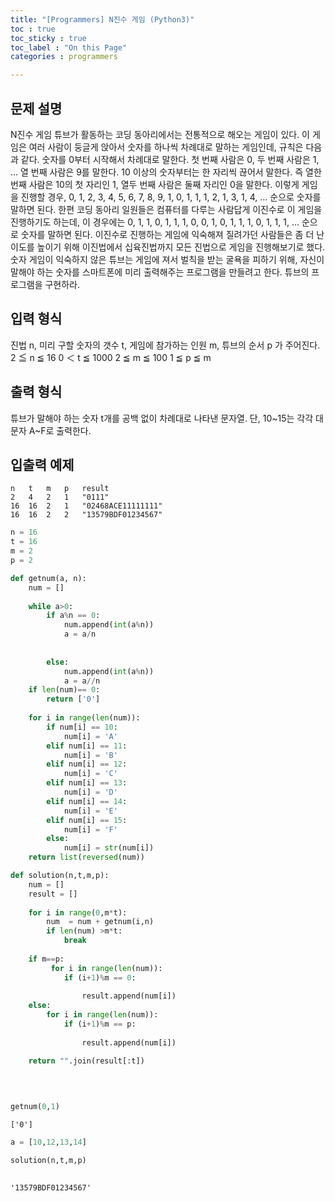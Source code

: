 ```yaml
---
title: "[Programmers] N진수 게임 (Python3)"
toc : true
toc_sticky : true
toc_label : "On this Page"
categories : programmers

---
```

## 문제 설명
N진수 게임
튜브가 활동하는 코딩 동아리에서는 전통적으로 해오는 게임이 있다. 이 게임은 여러 사람이 둥글게 앉아서 숫자를 하나씩 차례대로 말하는 게임인데, 규칙은 다음과 같다.
숫자를 0부터 시작해서 차례대로 말한다. 첫 번째 사람은 0, 두 번째 사람은 1, … 열 번째 사람은 9를 말한다.
10 이상의 숫자부터는 한 자리씩 끊어서 말한다. 즉 열한 번째 사람은 10의 첫 자리인 1, 열두 번째 사람은 둘째 자리인 0을 말한다.
이렇게 게임을 진행할 경우,
0, 1, 2, 3, 4, 5, 6, 7, 8, 9, 1, 0, 1, 1, 1, 2, 1, 3, 1, 4, …
순으로 숫자를 말하면 된다.
한편 코딩 동아리 일원들은 컴퓨터를 다루는 사람답게 이진수로 이 게임을 진행하기도 하는데, 이 경우에는
0, 1, 1, 0, 1, 1, 1, 0, 0, 1, 0, 1, 1, 1, 0, 1, 1, 1, …
순으로 숫자를 말하면 된다.
이진수로 진행하는 게임에 익숙해져 질려가던 사람들은 좀 더 난이도를 높이기 위해 이진법에서 십육진법까지 모든 진법으로 게임을 진행해보기로 했다. 숫자 게임이 익숙하지 않은 튜브는 게임에 져서 벌칙을 받는 굴욕을 피하기 위해, 자신이 말해야 하는 숫자를 스마트폰에 미리 출력해주는 프로그램을 만들려고 한다. 튜브의 프로그램을 구현하라.

## 입력 형식
진법 n, 미리 구할 숫자의 갯수 t, 게임에 참가하는 인원 m, 튜브의 순서 p 가 주어진다.
2 ≦ n ≦ 16
0 ＜ t ≦ 1000
2 ≦ m ≦ 100
1 ≦ p ≦ m

## 출력 형식
튜브가 말해야 하는 숫자 t개를 공백 없이 차례대로 나타낸 문자열. 단, 10~15는 각각 대문자 A~F로 출력한다.

## 입출력 예제
```
n	t	m	p	result
2	4	2	1	"0111"
16	16	2	1	"02468ACE11111111"
16	16	2	2	"13579BDF01234567"
```



```python
n = 16
t = 16
m = 2
p = 2
```


```python
def getnum(a, n):
    num = []
    
    while a>0:
        if a%n == 0:
            num.append(int(a%n))
            a = a/n
                        
         
        else:
            num.append(int(a%n))
            a = a//n
    if len(num)== 0:
        return ['0']
            
    for i in range(len(num)):
        if num[i] == 10:
            num[i] = 'A'
        elif num[i] == 11:
            num[i] = 'B'
        elif num[i] == 12:
            num[i] = 'C'
        elif num[i] == 13:
            num[i] = 'D'
        elif num[i] == 14:
            num[i] = 'E'
        elif num[i] == 15:
            num[i] = 'F'
        else:
            num[i] = str(num[i])
    return list(reversed(num))

def solution(n,t,m,p):
    num = []
    result = []
    
    for i in range(0,m*t):
        num  = num + getnum(i,n)
        if len(num) >m*t:
            break
        
    if m==p:
         for i in range(len(num)):
            if (i+1)%m == 0:
            
                result.append(num[i])    
    else:
        for i in range(len(num)):
            if (i+1)%m == p:
             
                result.append(num[i])    

    return "".join(result[:t])
        
    
    
```


```python
getnum(0,1)
```




    ['0']




```python
a = [10,12,13,14]
```


```python
solution(n,t,m,p)
        
```




    '13579BDF01234567'


